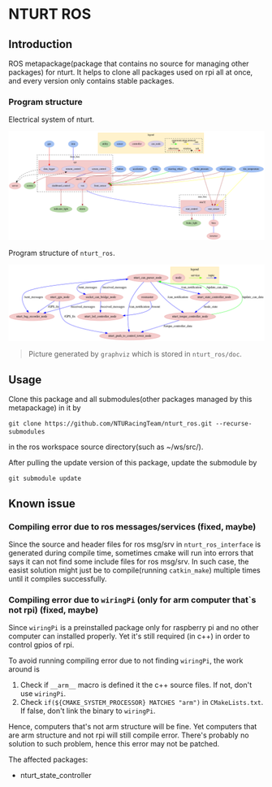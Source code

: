 # NTURT ROS

## Introduction

ROS metapackage(package that contains no source for managing other packages) for nturt. It helps to clone all packages used on rpi all at once, and every version only contains stable packages.

### Program structure

Electrical system of nturt.

![](nturt_ros/doc/electrical_system.png "Electrical System")

Program structure of `nturt_ros`.

![](nturt_ros/doc/program_structure.png "Program Structure")

> Picture generated by `graphviz` which is stored in `nturt_ros/doc`.

## Usage

Clone this package and all submodules(other packages managed by this metapackage) in it by

```bash=
git clone https://github.com/NTURacingTeam/nturt_ros.git --recurse-submodules
```

in the ros workspace source directory(such as ~/ws/src/).

After pulling the update version of this package, update the submodule by

```bash=
git submodule update
```

## Known issue

### Compiling error due to ros messages/services  (fixed, maybe)

Since the source and header files for ros msg/srv in `nturt_ros_interface` is generated during compile time, sometimes cmake will run into errors that says it can not find some include files for ros msg/srv. In such case, the easist solution might just be to compile(running `catkin_make`) multiple times until it compiles successfully.

### Compiling error due to `wiringPi` (only for arm computer that`s not rpi)  (fixed, maybe)

Since `wiringPi` is a preinstalled package only for raspberry pi and no other computer can installed properly. Yet it's still required (in c++) in order to control gpios of rpi.

To avoid running compiling error due to not finding `wiringPi`, the work around is

1. Check if `__arm__` macro is defined it the c++ source files. If not, don't use `wiringPi`.
2. Check `if(${CMAKE_SYSTEM_PROCESSOR} MATCHES "arm")` in `CMakeLists.txt`. If false, don't link the binary to `wiringPi`.

Hence, computers that's not arm structure will be fine. Yet computers that are arm structure and not rpi will still compile error. There's probably no solution to such problem, hence this error may not be patched.

The affected packages:

- nturt_state_controller
